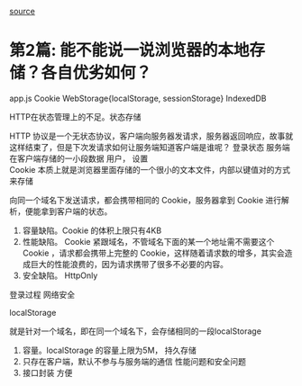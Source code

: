 [source](https://juejin.cn/post/6844904021308735502#heading-13)

# 第2篇: 能不能说一说浏览器的本地存储？各自优劣如何？
app.js
Cookie WebStorage{localStorage, sessionStorage}  IndexedDB

HTTP在状态管理上的不足。状态存储

HTTP 协议是一个无状态协议，客户端向服务器发请求，服务器返回响应，故事就这样结束了，但是下次发请求如何让服务端知道客户端是谁呢？ 登录状态
服务端在客户端存储的一小段数据
用户， 设置  
Cookie 本质上就是浏览器里面存储的一个很小的文本文件，内部以键值对的方式来存储

向同一个域名下发送请求，都会携带相同的 Cookie，服务器拿到 Cookie 进行解析，便能拿到客户端的状态。

1. 容量缺陷。Cookie 的体积上限只有4KB
2. 性能缺陷。 Cookie 紧跟域名，不管域名下面的某一个地址需不需要这个 Cookie ，请求都会携带上完整的 Cookie，这样随着请求数的增多，其实会造成巨大的性能浪费的，因为请求携带了很多不必要的内容。
3. 安全缺陷。 
  HttpOnly    

登录过程  网络安全


localStorage

就是针对一个域名，即在同一个域名下，会存储相同的一段localStorage

1. 容量。localStorage 的容量上限为5M， 持久存储
2. 只存在客户端，默认不参与与服务端的通信 性能问题和安全问题
3. 接口封装 方便
